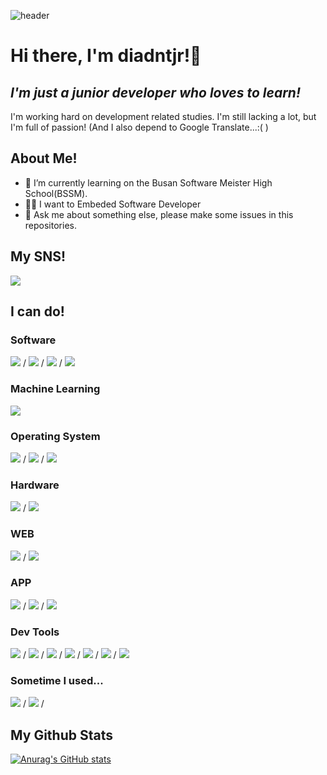![header](https://capsule-render.vercel.app/api?type=waving&color=gradient&height=300&section=header&text=Dev_diadntjr&fontSize=75)

# Hi there, I'm diadntjr!👋
## _I'm just a junior developer who loves to learn!_

I'm working hard on development related studies. I'm still lacking a lot, but I'm full of passion!
(And I also depend to Google Translate...:( )

## About Me!

- 🌱 I’m currently learning on the Busan Software Meister High School(BSSM).
- 👨‍💻 I want to Embeded Software Developer
- 💬 Ask me about something else, please make some issues in this repositories. 

## My SNS!
<a href="https://www.instagram.com/sks_dntjr/" target="_blank"><img src="https://img.shields.io/badge/Instagram-E4405F?style=flat-square&logo=Instagram&logoColor=white"/></a> 

## I can do!

### Software
<a href="" target="_blank"><img src="https://img.shields.io/badge/-A8B9CC?style=flat-square&logo=C&logoColor=white"/></a> / <a href="" target="_blank"><img src="https://img.shields.io/badge/C++-00599C?style=flat-square&logo=c%2B%2B&logoColor=white"/></a> / <a href="" target="_blank"><img src="https://img.shields.io/badge/C%23-239120?style=flat-square&logo=C Sharp&logoColor=white"/></a> / <a href="" target="_blank"><img src="https://img.shields.io/badge/Python-ffd343?style=flat-square&logo=Python&logoColor=white"/></a>

### Machine Learning
<a href="" target="_blank"><img src="https://img.shields.io/badge/ScikitLearn-F7931E?style=flat-square&logo=scikit-learn&logoColor=white"/></a>

### Operating System
<a href="" target="_blank"><img src="https://img.shields.io/badge/Windows-0078D6?style=flat-square&logo=Windows&logoColor=white"/></a> / <a href="" target="_blank"><img src="https://img.shields.io/badge/CentOS(7)-262577?style=flat-square&logo=CentOS&logoColor=white"/></a> / <a href="" target="_blank"><img src="https://img.shields.io/badge/Ubuntu-E95420?style=flat-square&logo=Ubuntu&logoColor=white"/></a>

### Hardware
<a href="" target="_blank"><img src="https://img.shields.io/badge/Arduino-00979D?style=flat-square&logo=Arduino&logoColor=white"/></a> / <a href="" target="_blank"><img src="https://img.shields.io/badge/Raspberry_Pi-A22846?style=flat-square&logo=Raspberry Pi&logoColor=white"/></a> 

### WEB
<a href="" target="_blank"><img src="https://img.shields.io/badge/HTML-E34F26?style=flat-square&logo=HTML&logoColor=white"/></a> / <a href="" target="_blank"><img src="https://img.shields.io/badge/CSS-1572B6?style=flat-square&logo=CSS3&logoColor=white"/></a>

### APP
<a href="" target="_blank"><img src="https://img.shields.io/badge/Flutter-02569B?style=flat-square&logo=Flutter&logoColor=white"/></a> / <a href="" target="_blank"><img src="https://img.shields.io/badge/Dart-0175C2?style=flat-square&logo=Dart&logoColor=white"/></a> / <a href="" target="_blank"><img src="https://img.shields.io/badge/Android-3DDC84?style=flat-square&logo=Android&logoColor=white"/></a>

### Dev Tools
<a href="" target="_blank"><img src="https://img.shields.io/badge/Visual Studio-5C2D91?style=flat-square&logo=Visual Studio&logoColor=white"/></a> / <a href="" target="_blank"><img src="https://img.shields.io/badge/Visual Studio Code-007ACC?style=flat-square&logo=Visual Studio Code&logoColor=white"/></a> / <a href="" target="_blank"><img src="https://img.shields.io/badge/Android_Studio-3DDC84?style=flat-square&logo=Android Studio&logoColor=white"/></a> / <a href="" target="_blank"><img src="https://img.shields.io/badge/PyCharm-000000?style=flat-square&logo=PyCharm&logoColor=white"/></a> / <a href="" target="_blank"><img src="https://img.shields.io/badge/Anaconda-44A833?style=flat-square&logo=Anaconda&logoColor=white"/></a> / <a href="" target="_blank"><img src="https://img.shields.io/badge/Jupyter-F37626?style=flat-square&logo=Jupyter&logoColor=white"/></a> / <a href="" target="_blank"><img src="https://img.shields.io/badge/VMware-607078?style=flat-square&logo=VMware&logoColor=white"/></a>

### Sometime I used...
<a href="" target="_blank"><img src="https://img.shields.io/badge/Ableton_Live-000000?style=flat-square&logo=Ableton Live&logoColor=white"/></a> / <a href="" target="_blank"><img src="https://img.shields.io/badge/Pioneer_DJ-1A1928?style=flat-square&logo=Pioneer DJ&logoColor=white"/></a> /


## My Github Stats
[![Anurag's GitHub stats](https://github-readme-stats.vercel.app/api?username=diadntjr&show_icons=true&theme=radical)](https://github.com/anuraghazra/github-readme-stats)
